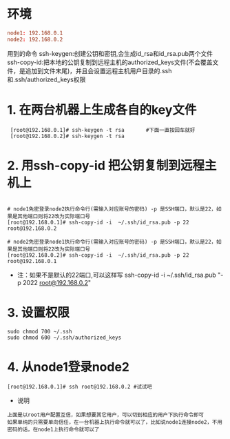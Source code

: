 # 环境

```conf
node1: 192.168.0.1
node2: 192.168.0.2
```

用到的命令
ssh-keygen:创建公钥和密钥,会生成id_rsa和id_rsa.pub两个文件
ssh-copy-id:把本地的公钥复制到远程主机的authorized_keys文件(不会覆盖文件，是追加到文件末尾)，并且会设置远程主机用户目录的.ssh和.ssh/authorized_keys权限

# 1. 在两台机器上生成各自的key文件

```shell
 [root@192.168.0.1]# ssh-keygen -t rsa       #下面一直按回车就好
 [root@192.168.0.2]# ssh-keygen -t rsa
```

# 2. 用ssh-copy-id 把公钥复制到远程主机上
```shell

# node1免密登录node2执行命令行(需输入对应账号的密码) -p 是SSH端口，默认是22，如果是其他端口则将22改为实际端口号
[root@192.168.0.1]# ssh-copy-id -i  ~/.ssh/id_rsa.pub -p 22 root@192.168.0.2

# node2免密登录node1执行命令行(需输入对应账号的密码) -p 是SSH端口，默认是22，如果是其他端口则将22改为实际端口号
[root@192.168.0.2]# ssh-copy-id -i  ~/.ssh/id_rsa.pub -p 22 root@192.168.0.1
```

* 注：如果不是默认的22端口,可以这样写
ssh-copy-id -i ~/.ssh/id_rsa.pub "-p 2022 root@192.168.0.2"

# 3. 设置权限
```shell
sudo chmod 700 ~/.ssh
sudo chmod 600 ~/.ssh/authorized_keys
```

# 4. 从node1登录node2

```shell
[root@192.168.0.1]# ssh root@192.168.0.2 #试试吧
```

* 说明
```  
上面是以root用户配置互信，如果想要其它用户，可以切到相应的用户下执行命令即可
如果单纯的只需要单向信任，在一台机器上执行命令就可以了，比如说node1连接node2，不用密码的话，在node1上执行命令就可以了
```